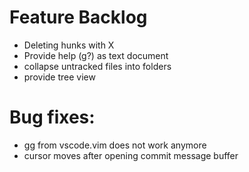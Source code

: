 # Feature Backlog
* Deleting hunks with X
* Provide help (g?) as text document
* collapse untracked files into folders
* provide tree view

# Bug fixes:
* gg from vscode.vim does not work anymore
* cursor moves after opening commit message buffer

